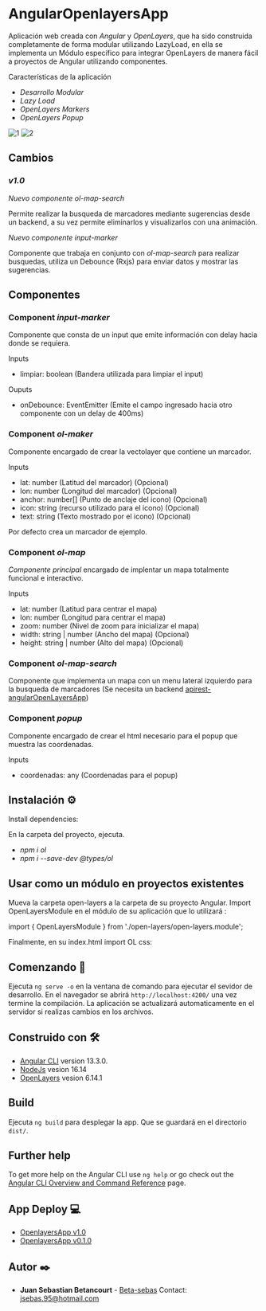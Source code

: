 # AngularOpenlayersApp

Aplicación web creada con _Angular_ y _OpenLayers_, que ha sido construida completamente de forma modular utilizando LazyLoad, en ella se implementa un Módulo específico para integrar OpenLayers de manera fácil a proyectos de Angular utilizando componentes.
 
Características de la aplicación

* _Desarrollo Modular_
* _Lazy Load_
* _OpenLayers Markers_
* _OpenLayers Popup_

![1](https://user-images.githubusercontent.com/80282099/170772571-34294ac7-b0cc-4054-946b-bba835ca2587.png)
![2](https://user-images.githubusercontent.com/80282099/170772591-8b4edce4-7099-4adb-92e2-a5b42d32d50f.png)

## Cambios
### _v1.0_

_Nuevo componente ol-map-search_

Permite realizar la busqueda de marcadores mediante sugerencias desde un backend, a su vez permite eliminarlos y visualizarlos con una animación.

_Nuevo componente input-marker_

Componente que trabaja en conjunto con _ol-map-search_ para realizar busquedas, utiliza un Debounce (Rxjs) para enviar datos y mostrar las sugerencias. 

## Componentes 

### Component _input-marker_ 

Componente que consta de un input que emite información con delay hacia donde se requiera. 

Inputs

* limpiar: boolean (Bandera utilizada para limpiar el input)

Ouputs

* onDebounce: EventEmitter<string> (Emite el campo ingresado hacia otro componente con un delay de 400ms)

### Component _ol-maker_
  
Componente encargado de crear la vectolayer que contiene un marcador.
  
Inputs

* lat: number (Latitud del marcador)  (Opcional)
* lon: number (Longitud del marcador) (Opcional)
* anchor: number[] (Punto de anclaje del icono) (Opcional) 
* icon: string (recurso utilizado para el icono) (Opcional) 
* text: string (Texto mostrado por el icono) (Opcional) 

Por defecto crea un marcador de ejemplo.
  
### Component _ol-map_ 

_Componente principal_ encargado de implentar un mapa totalmente funcional e interactivo. 
  
Inputs

* lat: number (Latitud para centrar el mapa) 
* lon: number (Longitud para centrar el mapa)
* zoom: number (Nivel de zoom para inicializar el mapa)
* width: string | number (Ancho del mapa) (Opcional)
* height: string | number (Alto del mapa) (Opcional) 
 
### Component _ol-map-search_
  
Componente que implementa un mapa con un menu lateral izquierdo para la busqueda de marcadores (Se necesita un backend [apirest-angularOpenLayersApp](https://github.com/Beta-sebas/apirest-angularOpenLayersApp))
  
### Component _popup_
  
Componente encargado de crear el html necesario para el popup que muestra las coordenadas.
  
Inputs

* coordenadas: any (Coordenadas para el popup)


## Instalación ⚙️

Install dependencies:

En la carpeta del proyecto, ejecuta.

* _npm i ol_
* _npm i --save-dev @types/ol_

## Usar como un módulo en proyectos existentes

Mueva la carpeta open-layers a la carpeta de su proyecto Angular. Import OpenLayersModule en el módulo de su aplicación que lo utilizará :

import { OpenLayersModule } from './open-layers/open-layers.module';

Finalmente, en su index.html import OL css:

<link rel="stylesheet" href="https://cdn.jsdelivr.net/gh/openlayers/openlayers.github.io@master/en/v6.14.1/css/ol.css" type="text/css">

## Comenzando 🚀

Ejecuta `ng serve -o` en la ventana de comando para ejecutar el sevidor de desarrollo. En el navegador se abrirá `http://localhost:4200/` una vez termine la compilación. La aplicación se actualizará automaticamente en el servidor si realizas cambios en los archivos.

## Construido con 🛠️

* [Angular CLI](https://github.com/angular/angular-cli) version 13.3.0.
* [NodeJs](https://nodejs.org/es/) vesion 16.14
* [OpenLayers](https://github.com/openlayers/openlayers) vesion 6.14.1

## Build

Ejecuta `ng build` para desplegar la app. Que se guardará en el directorio `dist/`.

## Further help

To get more help on the Angular CLI use `ng help` or go check out the [Angular CLI Overview and Command Reference](https://angular.io/cli) page.

## App Deploy 💻
* [OpenlayersApp v1.0](https://adminspring-openlayers-markers.herokuapp.com/openlayer/markers)
* [OpenlayersApp v0.1.0](https://beta-sebas.github.io/angularOpenlayersApp/)

## Autor ✒️
* **Juan Sebastian Betancourt**  - [Beta-sebas](https://github.com/Beta-sebas)
Contact: jsebas.95@hotmail.com
  

